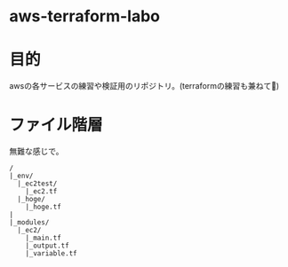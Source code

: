 # aws-terraform-labo
# 目的
awsの各サービスの練習や検証用のリポジトリ。(terraformの練習も兼ねて:book:)

# ファイル階層
無難な感じで。
```
/
|_env/
  |_ec2test/
    |_ec2.tf
  |_hoge/
    |_hoge.tf
|
|_modules/
  |_ec2/
    |_main.tf
    |_output.tf
    |_variable.tf
```
